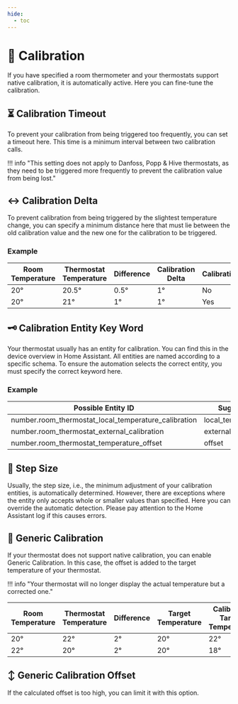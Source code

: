 ```yaml
---
hide:
  - toc
---
```

# 🧭 Calibration

If you have specified a room thermometer and your thermostats support native calibration, it is automatically active. Here you can fine-tune the calibration.

## ⏳ Calibration Timeout

To prevent your calibration from being triggered too frequently, you can set a timeout here. This time is a minimum interval between two calibration calls.

!!! info "This setting does not apply to Danfoss, Popp & Hive thermostats, as they need to be triggered more frequently to prevent the calibration value from being lost."

## ↔️ Calibration Delta

To prevent calibration from being triggered by the slightest temperature change, you can specify a minimum distance here that must lie between the old calibration value and the new one for the calibration to be triggered.

### Example

| Room Temperature | Thermostat Temperature | Difference | Calibration Delta | Calibration |
| ---------------- | ---------------------- | ---------- | ----------------- | ----------- |
| 20°              | 20.5°                  | 0.5°       | 1°                | No          |
| 20°              | 21°                    | 1°         | 1°                | Yes         |

## 🗝️ Calibration Entity Key Word

Your thermostat usually has an entity for calibration. You can find this in the device overview in Home Assistant. All entities are named according to a specific schema. To ensure the automation selects the correct entity, you must specify the correct keyword here.

### Example

| Possible Entity ID                                   | Suggested Keyword             |
| ---------------------------------------------------- | ----------------------------- |
| number.room_thermostat_local_temperature_calibration | local_temperature_calibration |
| number.room_thermostat_external_calibration          | external_calibration          |
| number.room_thermostat_temperature_offset            | offset                        |


## 🦶 Step Size

Usually, the step size, i.e., the minimum adjustment of your calibration entities, is automatically determined. However, there are exceptions where the entity only accepts whole or smaller values than specified. Here you can override the automatic detection. Please pay attention to the Home Assistant log if this causes errors.

## 🧭 Generic Calibration

If your thermostat does not support native calibration, you can enable Generic Calibration. In this case, the offset is added to the target temperature of your thermostat.

!!! info "Your thermostat will no longer display the actual temperature but a corrected one."

| Room Temperature | Thermostat Temperature | Difference | Target Temperature | Calibrated Target Temperature |
| ---------------- | ---------------------- | ---------- | ------------------ | ----------------------------- |
| 20°              | 22°                    | 2°         | 20°                | 22°                           |
| 22°              | 20°                    | 2°         | 20°                | 18°                           |

## ↕️ Generic Calibration Offset

If the calculated offset is too high, you can limit it with this option.